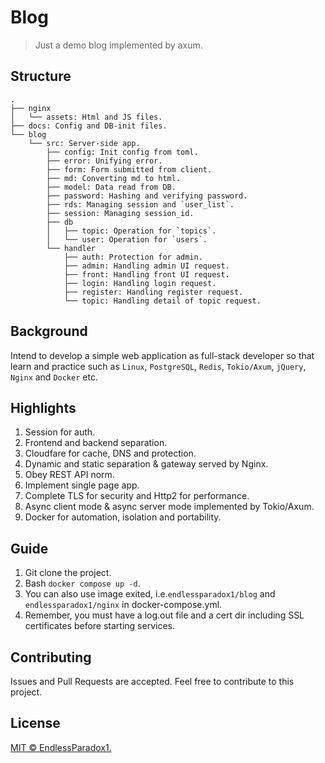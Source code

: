 # Blog

> Just a demo blog implemented by axum.

## Structure

```
.
├── nginx
│   └── assets: Html and JS files.
├── docs: Config and DB-init files.
└── blog 
    └── src: Server-side app.
        ├── config: Init config from toml.
        ├── error: Unifying error.
        ├── form: Form submitted from client.
        ├── md: Converting md to html.
        ├── model: Data read from DB.
        ├── password: Hashing and verifying password.
        ├── rds: Managing session and `user_list`.
        ├── session: Managing session_id.
        ├── db
        │   ├── topic: Operation for `topics`.
        │   └── user: Operation for `users`.
        └── handler
            ├── auth: Protection for admin.
            ├── admin: Handling admin UI request.
            ├── front: Handling front UI request.
            ├── login: Handling login request.
            ├── register: Handling register request.
            └── topic: Handling detail of topic request.
```

## Background

Intend to develop a simple web application as full-stack developer so that learn and practice such as `Linux`, `PostgreSQL`, `Redis`, `Tokio/Axum`, `jQuery`, `Nginx` and `Docker` etc.

## Highlights

1. Session for auth.
2. Frontend and backend separation.
3. Cloudfare for cache, DNS and protection.
4. Dynamic and static separation & gateway served by Nginx.
5. Obey REST API norm.
6. Implement single page app.
7. Complete TLS for security and Http2 for performance.
8. Async client mode & async server mode implemented by Tokio/Axum.
9. Docker for automation, isolation and portability.

## Guide

1. Git clone the project.
2. Bash `docker compose up -d`.
3. You can also use image exited, i.e.`endlessparadox1/blog` and `endlessparadox1/nginx` in docker-compose.yml.
4. Remember, you must have a log.out file and a cert dir including SSL certificates before starting services.

## Contributing

Issues and Pull Requests are accepted. Feel free to contribute to this project.

## License

[MIT © EndlessParadox1.](./LICENSE)
